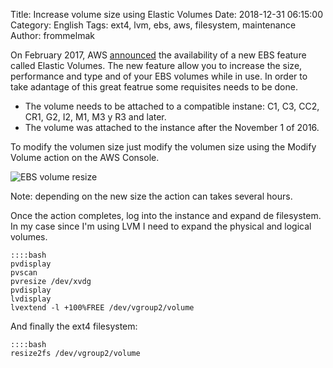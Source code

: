 Title: Increase volume size using Elastic Volumes 
Date: 2018-12-31 06:15:00
Category: English
Tags: ext4, lvm, ebs, aws, filesystem, maintenance
Author: frommelmak

On February 2017, AWS [announced](https://aws.amazon.com/blogs/aws/amazon-ebs-update-new-elastic-volumes-change-everything/) the availability of a new EBS feature called Elastic Volumes. The new feature allow you to increase the size, performance and type and of your EBS volumes while in use. In order to take adantage of this great featrue some requisites needs to be done.

  - The volume needs to be attached to a compatible instane: C1, C3, CC2, CR1, G2, I2, M1, M3 y R3 and later. 
  - The volume was attached to the instance after the November 1 of 2016.

To modify the volumen size just modify the volumen size using the Modify Volume action on the AWS Console.

![EBS volume resize](/images/ebs-resize.png)

Note: depending on the new size the action can takes several hours.

Once the action completes, log into the instance and expand de filesystem. In my case since I'm using LVM I need to expand the physical and logical volumes.

    ::::bash
    pvdisplay
    pvscan
    pvresize /dev/xvdg
    pvdisplay
    lvdisplay
    lvextend -l +100%FREE /dev/vgroup2/volume

And finally the ext4 filesystem:

    ::::bash
    resize2fs /dev/vgroup2/volume
